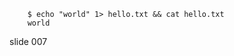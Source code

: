         $ echo "world" 1> hello.txt && cat hello.txt
        world
















































































slide 007
